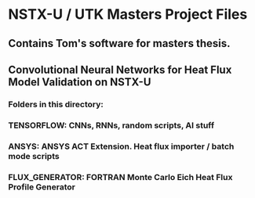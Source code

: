 # NSTX-U / UTK Masters Project Files
## Contains Tom's software for masters thesis.
## Convolutional Neural Networks for Heat Flux Model Validation on NSTX-U

### Folders in this directory:

### TENSORFLOW:			CNNs, RNNs, random scripts, AI stuff
### ANSYS:			ANSYS ACT Extension.  Heat flux importer / batch mode scripts
### FLUX_GENERATOR:		FORTRAN Monte Carlo Eich Heat Flux Profile Generator
